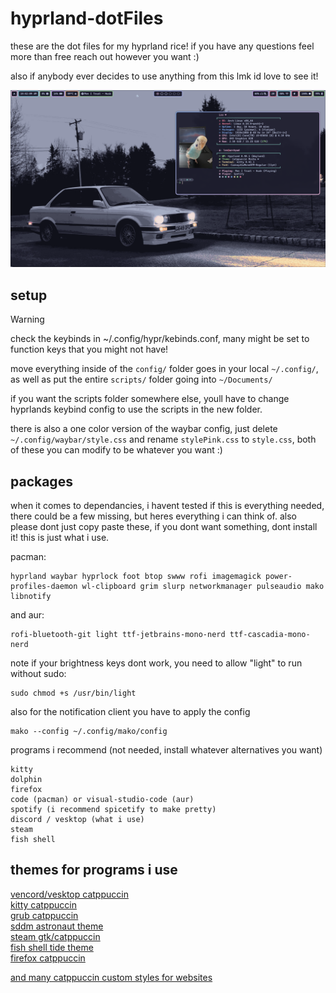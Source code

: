 # hyprland-dotFiles
these are the dot files for my hyprland rice! if you have any questions feel more than free reach out however you want :)<br />

also if anybody ever decides to use anything from this lmk id love to see it!

![rando image](images/rice1.png)

## setup

> [!WARNING]
> check the keybinds in ~/.config/hypr/kebinds.conf, many might be set to function keys that you might not have!

move everything inside of the `config/` folder goes in your local `~/.config/`, as well as put the entire `scripts/` folder going into `~/Documents/` <br />

if you want the scripts folder somewhere else, youll have to change hyprlands keybind config to use the scripts in the new folder. <br />

there is also a one color version of the waybar config, just delete `~/.config/waybar/style.css` and rename `stylePink.css` to `style.css`, both of these you can modify to be whatever you want :)

## packages

when it comes to dependancies, i havent tested if this is everything needed, there could be a few missing, but heres everything i can think of. also please dont just copy paste these, if you dont want something, dont install it! this is just what i use. <br />

pacman:
```
hyprland waybar hyprlock foot btop swww rofi imagemagick power-profiles-daemon wl-clipboard grim slurp networkmanager pulseaudio mako libnotify
```
and aur:
```
rofi-bluetooth-git light ttf-jetbrains-mono-nerd ttf-cascadia-mono-nerd
```
note if your brightness keys dont work, you need to allow "light" to run without sudo:
```
sudo chmod +s /usr/bin/light
```
also for the notification client you have to apply the config
```
mako --config ~/.config/mako/config
```
programs i recommend (not needed, install whatever alternatives you want)
```
kitty
dolphin
firefox
code (pacman) or visual-studio-code (aur)
spotify (i recommend spicetify to make pretty)
discord / vesktop (what i use)
steam
fish shell
```

## themes for programs i use
[vencord/vesktop catppuccin](https://www.google.com/search?client=firefox-b-1-d&q=catppuccin+discord)<br />
[kitty catppuccin](https://github.com/catppuccin/kitty)<br />
[grub catppuccin](https://github.com/catppuccin/grub)<br />
[sddm astronaut theme](https://github.com/Keyitdev/sddm-astronaut-theme)<br />
[steam gtk/catppuccin](https://github.com/tkashkin/Adwaita-for-Steam)<br />
[fish shell tide theme](https://github.com/IlanCosman/tide)<br />
[firefox catppuccin](https://addons.mozilla.org/en-US/firefox/addon/catppuccin/)<br />

[and many catppuccin custom styles for websites](https://github.com/catppuccin/userstyles)